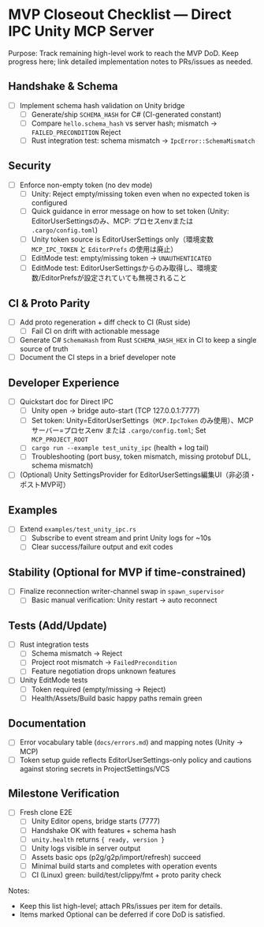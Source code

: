 # MVP Closeout Checklist — Direct IPC Unity MCP Server

Purpose: Track remaining high-level work to reach the MVP DoD. Keep progress here; link detailed implementation notes to PRs/issues as needed.

## Handshake & Schema
- [ ] Implement schema hash validation on Unity bridge
  - [ ] Generate/ship `SCHEMA_HASH` for C# (CI-generated constant)
  - [ ] Compare `hello.schema_hash` vs server hash; mismatch → `FAILED_PRECONDITION` Reject
  - [ ] Rust integration test: schema mismatch → `IpcError::SchemaMismatch`

## Security
- [ ] Enforce non-empty token (no dev mode)
  - [ ] Unity: Reject empty/missing token even when no expected token is configured
  - [ ] Quick guidance in error message on how to set token (Unity: EditorUserSettingsのみ、MCP: プロセスenvまたは `.cargo/config.toml`)
  - [ ] Unity token source is EditorUserSettings only（環境変数 `MCP_IPC_TOKEN` と `EditorPrefs` の使用は廃止）
  - [ ] EditMode test: empty/missing token → `UNAUTHENTICATED`
  - [ ] EditMode test: EditorUserSettingsからのみ取得し、環境変数/EditorPrefsが設定されていても無視されること

## CI & Proto Parity
- [ ] Add proto regeneration + diff check to CI (Rust side)
  - [ ] Fail CI on drift with actionable message
- [ ] Generate C# `SchemaHash` from Rust `SCHEMA_HASH_HEX` in CI to keep a single source of truth
- [ ] Document the CI steps in a brief developer note

## Developer Experience
- [ ] Quickstart doc for Direct IPC
  - [ ] Unity open → bridge auto-start (TCP 127.0.0.1:7777)
  - [ ] Set token: Unity=EditorUserSettings（`MCP.IpcToken` のみ使用）、MCPサーバー=プロセスenv または `.cargo/config.toml`; Set `MCP_PROJECT_ROOT`
  - [ ] `cargo run --example test_unity_ipc` (health + log tail)
  - [ ] Troubleshooting (port busy, token mismatch, missing protobuf DLL, schema mismatch)
 - [ ] (Optional) Unity SettingsProvider for EditorUserSettings編集UI（非必須・ポストMVP可）

## Examples
- [ ] Extend `examples/test_unity_ipc.rs`
  - [ ] Subscribe to event stream and print Unity logs for ~10s
  - [ ] Clear success/failure output and exit codes

## Stability (Optional for MVP if time-constrained)
- [ ] Finalize reconnection writer-channel swap in `spawn_supervisor`
  - [ ] Basic manual verification: Unity restart → auto reconnect

## Tests (Add/Update)
- [ ] Rust integration tests
  - [ ] Schema mismatch → Reject
  - [ ] Project root mismatch → `FailedPrecondition`
  - [ ] Feature negotiation drops unknown features
- [ ] Unity EditMode tests
  - [ ] Token required (empty/missing → Reject)
  - [ ] Health/Assets/Build basic happy paths remain green

## Documentation
- [ ] Error vocabulary table (`docs/errors.md`) and mapping notes (Unity → MCP)
 - [ ] Token setup guide reflects EditorUserSettings-only policy and cautions against storing secrets in ProjectSettings/VCS

## Milestone Verification
- [ ] Fresh clone E2E
  - [ ] Unity Editor opens, bridge starts (7777)
  - [ ] Handshake OK with features + schema hash
  - [ ] `unity.health` returns `{ ready, version }`
  - [ ] Unity logs visible in server output
  - [ ] Assets basic ops (p2g/g2p/import/refresh) succeed
  - [ ] Minimal build starts and completes with operation events
  - [ ] CI (Linux) green: build/test/clippy/fmt + proto parity check

Notes:
- Keep this list high-level; attach PRs/issues per item for details.
- Items marked Optional can be deferred if core DoD is satisfied.
